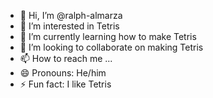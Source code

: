 - 👋 Hi, I’m @ralph-almarza
- 👀 I’m interested in Tetris
- 🌱 I’m currently learning how to make Tetris
- 💞️ I’m looking to collaborate on making Tetris
- 📫 How to reach me ...
- 😄 Pronouns: He/him
- ⚡ Fun fact: I like Tetris

<!---
ralph-almarza/ralph-almarza is a ✨ special ✨ repository because its `README.md` (this file) appears on your GitHub profile.
You can click the Preview link to take a look at your changes.
--->

